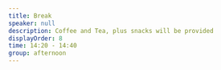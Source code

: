 ```yaml
---
title: Break
speaker: null
description: Coffee and Tea, plus snacks will be provided
displayOrder: 8
time: 14:20 - 14:40
group: afternoon
---
```

